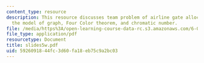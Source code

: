 ```yaml
---
content_type: resource
description: This resource discusses team problem of airline gate allocation with
  the model of graph, Four Color theorem, and chromatic number.
file: /media/https%3A/open-learning-course-data-rc.s3.amazonaws.com/6-042j-mathematics-for-computer-science-fall-2005/5926091844fc3d60fa18eb75c9a2bc03_slides5w.pdf
file_type: application/pdf
resourcetype: Document
title: slides5w.pdf
uid: 59260918-44fc-3d60-fa18-eb75c9a2bc03
---
```

